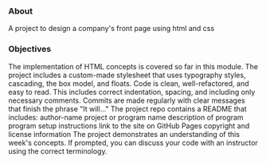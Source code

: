 ### About

A project to design a company's front page using html and css

### Objectives

The implementation of HTML concepts is covered so far in this module.
The project includes a custom-made stylesheet that uses typography styles, cascading, the box model, and floats.
Code is clean, well-refactored, and easy to read. This includes correct indentation, spacing, and including only necessary comments.
Commits are made regularly with clear messages that finish  the phrase "It will…"
The project repo contains a README that includes:
author-name
project or program name
description of program
program setup instructions
link to the site on GitHub Pages
copyright and license information
The project demonstrates an understanding of this week's concepts. If prompted, you can discuss your code with an instructor using the correct terminology.

